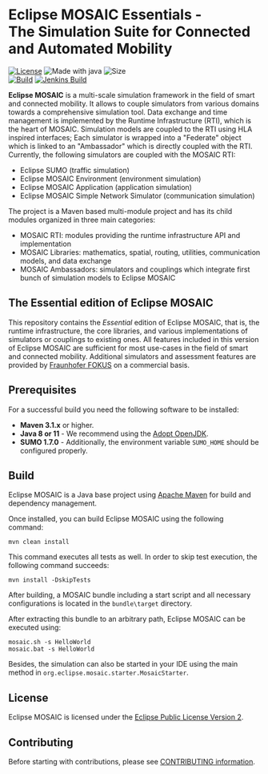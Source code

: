 # Eclipse MOSAIC Essentials - <br> The Simulation Suite for Connected and Automated Mobility

[![License](https://img.shields.io/badge/License-EPL%202.0-green.svg)](https://opensource.org/licenses/EPL-2.0)
![Made with java](https://img.shields.io/badge/Made%20with-Java-1f425f.svg) 
![Size](https://img.shields.io/github/repo-size/eclipse/mosaic.svg) <br>
[![Build](https://github.com/eclipse/mosaic/workflows/Java%20CI%20with%20Maven/badge.svg)](https://github.com/eclipse/mosaic/actions?query=branch%3Amain+workflow%3A%22Java+CI+with+Maven%22)
[![Jenkins Build](https://img.shields.io/jenkins/build?jobUrl=https%3A%2F%2Fci.eclipse.org%2Fmosaic%2Fjob%2Fmosaic%2Fjob%2Fmain&label=Jenkins%20build)](https://ci.eclipse.org/mosaic/job/mosaic/)


**Eclipse MOSAIC** is a multi-scale simulation framework in the field of smart and connected mobility. It allows to couple simulators from various domains towards a comprehensive simulation tool. 
Data exchange and time management is implemented by the Runtime Infrastructure (RTI), which is the heart of MOSAIC. Simulation models are coupled to the RTI using HLA inspired interfaces; 
Each simulator is wrapped into a "Federate" object which is linked to an "Ambassador" which is directly coupled with the RTI. Currently, the following simulators are coupled with the MOSAIC RTI:
  * Eclipse SUMO (traffic simulation)
  * Eclipse MOSAIC Environment (environment simulation)
  * Eclipse MOSAIC Application (application simulation)
  * Eclipse MOSAIC Simple Network Simulator (communication simulation)

The project is a Maven based multi-module project and has its child modules organized in three main categories:
  * MOSAIC RTI: modules providing the runtime infrastructure API and implementation
  * MOSAIC Libraries: mathematics, spatial, routing, utilities, communication models, and data exchange
  * MOSAIC Ambassadors: simulators and couplings which integrate first bunch of simulation models to Eclipse MOSAIC

## The Essential edition of Eclipse MOSAIC

This repository contains the *Essential* edition of Eclipse MOSAIC, that is, the runtime infrastructure, 
the core libraries, and various implementations of simulators or couplings to existing ones. All features 
included in this version of Eclipse MOSAIC are sufficient for most use-cases in the field of smart and connected mobility.
Additional simulators and assessment features are provided by [Fraunhofer FOKUS](https://www.fokus.fraunhofer.de/go/asct) on a commercial basis.

## Prerequisites

For a successful build you need the following software to be installed:

* **Maven 3.1.x** or higher.
* **Java 8 or 11** - We recommend using the [Adopt OpenJDK](https://adoptopenjdk.net/?variant=openjdk8&jvmVariant=hotspot).
* **SUMO 1.7.0** - Additionally, the environment variable `SUMO_HOME` should be configured properly.

## Build

Eclipse MOSAIC is a Java base project using [Apache Maven](https://maven.apache.org/) for build and dependency management. 

Once installed, you can build Eclipse MOSAIC using the following command:

    mvn clean install
        
This command executes all tests as well. In order to skip test execution, the following command succeeds:

    mvn install -DskipTests
    
After building, a MOSAIC bundle including a start script and all necessary configurations is located in the `bundle\target` directory.

After extracting this bundle to an arbitrary path, Eclipse MOSAIC can be executed using:

    mosaic.sh -s HelloWorld
    mosaic.bat -s HelloWorld 
    
Besides, the simulation can also be started in your IDE using the main method in `org.eclipse.mosaic.starter.MosaicStarter`.

## License

Eclipse MOSAIC is licensed under the [Eclipse Public License Version 2](https://eclipse.org/legal/epl-v20.html).

## Contributing

Before starting with contributions, please see [CONTRIBUTING information](CONTRIBUTING.md).
